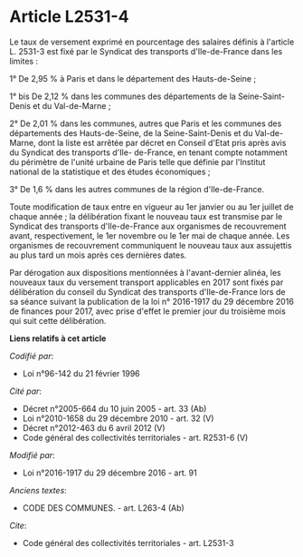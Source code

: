 # Article L2531-4

Le taux de versement exprimé en pourcentage des salaires définis à l'article L. 2531-3 est fixé par le Syndicat des
transports d'Ile-de-France dans les limites : 

1° De 2,95 % à Paris et dans le département des Hauts-de-Seine ;

1° bis De 2,12 % dans les communes des départements de la Seine-Saint-Denis et du Val-de-Marne ; 

2° De 2,01 % dans les communes, autres que Paris et les communes des départements des Hauts-de-Seine, de la Seine-Saint-Denis
et du Val-de-Marne, dont la liste est arrêtée par décret en Conseil d'Etat pris après avis du Syndicat des transports d'Ile-
de-France, en tenant compte notamment du périmètre de l'unité urbaine de Paris telle que définie par l'Institut national de
la statistique et des études économiques ; 

3° De 1,6 % dans les autres communes de la région d'Ile-de-France. 

Toute modification de taux entre en vigueur au 1er janvier ou au 1er juillet de chaque année ; la délibération fixant le
nouveau taux est transmise par le Syndicat des transports d'Ile-de-France aux organismes de recouvrement avant,
respectivement, le 1er novembre ou le 1er mai de chaque année. Les organismes de recouvrement communiquent le nouveau taux
aux assujettis au plus tard un mois après ces dernières dates.

Par dérogation aux dispositions mentionnées à l'avant-dernier alinéa,  les nouveaux taux du versement transport applicables
en 2017 sont fixés  par délibération du conseil du Syndicat des transports d'Ile-de-France  lors de sa séance suivant la
publication de la loi n° 2016-1917 du 29  décembre 2016 de finances pour 2017, avec prise d'effet le premier jour  du
troisième mois qui suit cette délibération.

**Liens relatifs à cet article**

_Codifié par_:

  - Loi n°96-142 du 21 février 1996

_Cité par_:

  - Décret n°2005-664 du 10 juin 2005 - art. 33 (Ab)
  - Loi n°2010-1658 du 29 décembre 2010 - art. 32 (V)
  - Décret n°2012-463 du 6 avril 2012 (V)
  - Code général des collectivités territoriales - art. R2531-6 (V)

_Modifié par_:

  - Loi n°2016-1917 du 29 décembre 2016 - art. 91

_Anciens textes_:

  - CODE DES COMMUNES. - art. L263-4 (Ab)

_Cite_:

  - Code général des collectivités territoriales - art. L2531-3
